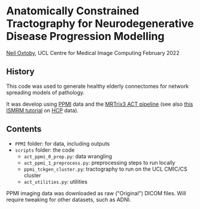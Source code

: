 # Anatomically Constrained Tractography for Neurodegenerative Disease Progression Modelling

[Neil Oxtoby](https://github.com/noxtoby), UCL Centre for Medical Image Computing
February 2022

## History
This code was used to generate healthy elderly connectomes for network spreading models of pathology. 

It was develop using [PPMI](https://ppmi-info.org) data and the [MRTrix3 ACT pipeline](https://mrtrix.readthedocs.io/en/dev/quantitative_structural_connectivity/act.html) (see also [this ISMRM tutorial](https://mrtrix.readthedocs.io/en/dev/quantitative_structural_connectivity/ismrm_hcp_tutorial.html) on [HCP](http://www.humanconnectomeproject.org/) data).


## Contents

- `PPMI` folder: for data, including outputs
- `scripts` folder: the code
  - `act_ppmi_0_prep.py`: data wrangling
  - `act_ppmi_1_preprocess.py`: preprocessing steps to run locally
  - `ppmi_tckgen_cluster.py`: tractography to run on the UCL CMIC/CS cluster
  - `act_utilities.py`: utilities

PPMI imaging data was downloaded as raw ("Original") DICOM files. Will require tweaking for other datasets, such as ADNI.
